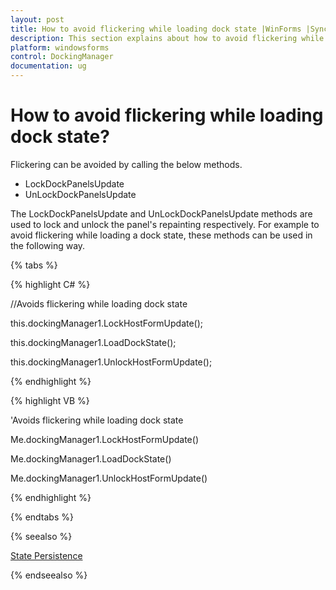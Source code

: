 ```yaml
---
layout: post
title: How to avoid flickering while loading dock state |WinForms |Syncfusion®
description: This section explains about how to avoid flickering while loading dock state in the WindowsForms DockingManager.
platform: windowsforms
control: DockingManager
documentation: ug
---
```


# How to avoid flickering while loading dock state?

Flickering can be avoided by calling the below methods.

* LockDockPanelsUpdate
* UnLockDockPanelsUpdate

The LockDockPanelsUpdate and UnLockDockPanelsUpdate methods are used to lock and unlock the panel's repainting respectively. For example to avoid flickering while loading a dock state, these methods can be used in the following way.

{% tabs %}

{% highlight C# %}

//Avoids flickering while loading dock state

this.dockingManager1.LockHostFormUpdate();

this.dockingManager1.LoadDockState();

this.dockingManager1.UnlockHostFormUpdate();

{% endhighlight %}

{% highlight VB %}


'Avoids flickering while loading dock state

Me.dockingManager1.LockHostFormUpdate()

Me.dockingManager1.LoadDockState()

Me.dockingManager1.UnlockHostFormUpdate()

{% endhighlight %}

{% endtabs %}

{% seealso %}

[State Persistence](https://help.syncfusion.com/windowsforms/docking-manager/serialization)

{% endseealso %}